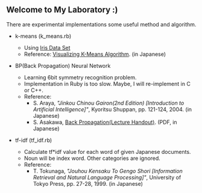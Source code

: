 ## Welcome to My Laboratory :)

There are experimental implementations some useful method and algorithm.

- k-means (k_means.rb)
	- Using [Iris Data Set](http://archive.ics.uci.edu/ml/datasets/Iris)
	- Reference: [Visualizing K-Means Algorithm](http://tech.nitoyon.com/ja/blog/2009/04/09/kmeans-visualise/). (in Japanese)

- BP(Back Propagation) Neural Network
	- Learning 6bit symmetry recognition problem.
	- Implementation in Ruby is too slow. Maybe, I will re-implement in C or C++.
	- Reference:
		- S. Araya, *"Jinkou Chinou Gairon(2nd Edition) [Introduction to Artificial Intelligence]"*, Kyoritsu Shuppan, pp. 121-124, 2004. (in Japanese)
		- S. Asakawa, [Back Propagation(Lecture Handout)](http://www.cis.twcu.ac.jp/~asakawa/waseda2002/bp.pdf). (PDF, in Japanese)

- tf-idf (tf_idf.rb)
	- Calculate tf*idf value for each word of given Japanese documents.
	- Noun will be index word. Other categories are ignored.
	- Reference:
		- T. Tokunaga, *"Jouhou Kensaku To Gengo Shori [Information Retrieval and Natural Language Processing]"*, University of Tokyo Press, pp. 27-28, 1999. (in Japanese)
